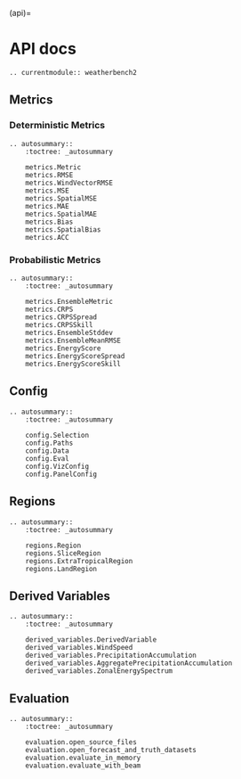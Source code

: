 (api)=
# API docs

```{eval-rst}
.. currentmodule:: weatherbench2
```

## Metrics
### Deterministic Metrics
```{eval-rst}
.. autosummary::
    :toctree: _autosummary

    metrics.Metric
    metrics.RMSE
    metrics.WindVectorRMSE
    metrics.MSE
    metrics.SpatialMSE
    metrics.MAE
    metrics.SpatialMAE
    metrics.Bias
    metrics.SpatialBias
    metrics.ACC
```

### Probabilistic Metrics
```{eval-rst}
.. autosummary::
    :toctree: _autosummary

    metrics.EnsembleMetric
    metrics.CRPS
    metrics.CRPSSpread
    metrics.CRPSSkill
    metrics.EnsembleStddev
    metrics.EnsembleMeanRMSE
    metrics.EnergyScore
    metrics.EnergyScoreSpread
    metrics.EnergyScoreSkill
```

## Config

```{eval-rst}
.. autosummary::
    :toctree: _autosummary

    config.Selection
    config.Paths
    config.Data
    config.Eval
    config.VizConfig
    config.PanelConfig
```

## Regions

```{eval-rst}
.. autosummary::
    :toctree: _autosummary

    regions.Region
    regions.SliceRegion
    regions.ExtraTropicalRegion
    regions.LandRegion
```

## Derived Variables

```{eval-rst}
.. autosummary::
    :toctree: _autosummary

    derived_variables.DerivedVariable
    derived_variables.WindSpeed
    derived_variables.PrecipitationAccumulation
    derived_variables.AggregatePrecipitationAccumulation
    derived_variables.ZonalEnergySpectrum
```

## Evaluation

```{eval-rst}
.. autosummary::
    :toctree: _autosummary

    evaluation.open_source_files
    evaluation.open_forecast_and_truth_datasets
    evaluation.evaluate_in_memory
    evaluation.evaluate_with_beam
```